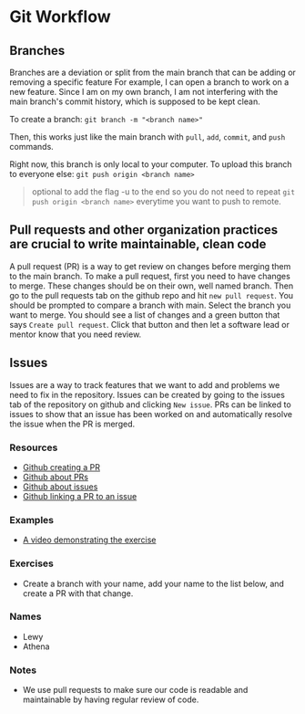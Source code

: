 # Git Workflow

## Branches

Branches are a deviation or split from the main branch that can be adding or removing a specific feature
For example, I can open a branch to work on a new feature. Since I am on my own branch, I am not interfering
with the main branch's commit history, which is supposed to be kept clean.

To create a branch:
`git branch -m "<branch name>"`

Then, this works just like the main branch with `pull`, `add`, `commit`, and `push` commands.

Right now, this branch is only local to your computer. To upload this branch to everyone else:
`git push origin <branch name>`

> optional to add the flag -u to the end so you do not need to repeat `git push origin <branch name>` everytime you want to push to remote.

## Pull requests and other organization practices are crucial to write maintainable, clean code

A pull request (PR) is a way to get review on changes before merging them to the main branch.
To make a pull request, first you need to have changes to merge.
These changes should be on their own, well named branch.
Then go to the pull requests tab on the github repo and hit `new pull request`.
You should be prompted to compare a branch with main.
Select the branch you want to merge.
You should see a list of changes and a green button that says `Create pull request`.
Click that button and then let a software lead or mentor know that you need review.

## Issues

Issues are a way to track features that we want to add and problems we need to fix in the repository.
Issues can be created by going to the issues tab of the repository on github and clicking `New issue`.
PRs can be linked to issues to show that an issue has been worked on and automatically resolve the issue when the PR is merged.

### Resources

- [Github creating a PR](https://docs.github.com/en/pull-requests/collaborating-with-pull-requests/proposing-changes-to-your-work-with-pull-requests/creating-a-pull-request)
- [Github about PRs](https://docs.github.com/en/pull-requests/collaborating-with-pull-requests/proposing-changes-to-your-work-with-pull-requests/about-pull-requests?platform=windows)
- [Github about issues](https://docs.github.com/en/issues/tracking-your-work-with-issues/about-issues)
- [Github linking a PR to an issue](https://docs.github.com/en/issues/tracking-your-work-with-issues/linking-a-pull-request-to-an-issue)

### Examples

- [A video demonstrating the exercise](Assets/PRDemoVideo.mkv)

### Exercises

- Create a branch with your name, add your name to the list below, and create a PR with that change.

### Names

- Lewy
- Athena

### Notes

- We use pull requests to make sure our code is readable and maintainable by having regular review of code.
